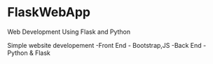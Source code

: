 # FlaskWebApp
Web Development Using Flask and Python 

Simple website developement 
-Front End  - Bootstrap,JS
-Back End - Python & Flask

